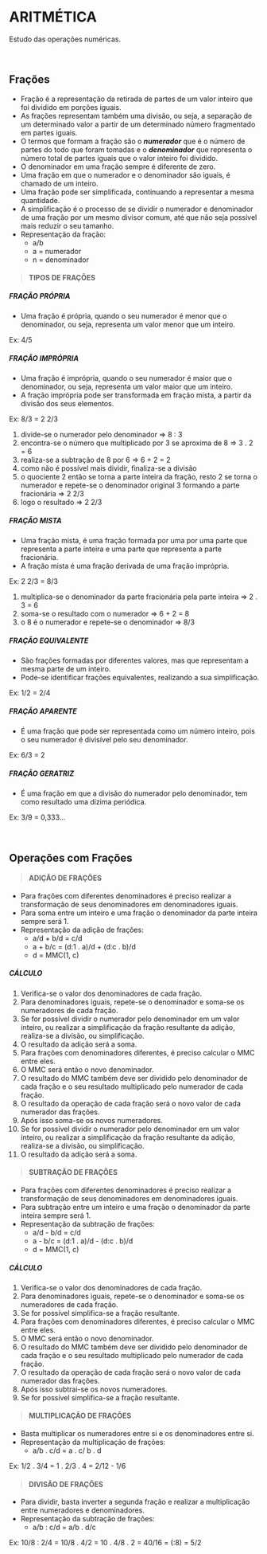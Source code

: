 # ARITMÉTICA
Estudo das operações numéricas.

<br>

## Frações
* Fração é a representação da retirada de partes de um valor inteiro que foi dividido em porções iguais.
* As frações representam também uma divisão, ou seja, a separação de um determinado valor a partir de um determinado número fragmentado em partes iguais.
* O termos que formam a fração são o ***numerador*** que é o número de partes do todo que foram tomadas e o ***denominador*** que representa o número total de partes iguais que o valor inteiro foi dividido.
* O denominador em uma fração sempre é diferente de zero.
* Uma fração em que o numerador e o denominador são iguais, é chamado de um inteiro.
* Uma fração pode ser simplificada, continuando a representar a mesma quantidade.
* A simplificação é o processo de se dividir o numerador e denominador de uma fração por um mesmo divisor comum, até que não seja possível mais reduzir o seu tamanho.
* Representação da fração:
  - a/b 
  - a = numerador
  - n = denominador

> #### TIPOS DE FRAÇÕES

##### FRAÇÃO PRÓPRIA
* Uma fração é própria, quando o seu numerador é menor que o denominador, ou seja, representa um valor menor que um inteiro.

Ex: 4/5  

##### FRAÇÃO IMPRÓPRIA
* Uma fração é imprópria, quando o seu numerador é maior que o denominador, ou seja, representa um valor maior que um inteiro.
* A fração imprópria pode ser transformada em fração mista, a partir da divisão dos seus elementos.

Ex: 8/3 = 2 2/3
1. divide-se o numerador pelo denominador => 8 : 3
2. encontra-se o número que multiplicado por 3 se aproxima de 8 => 3 . 2 = 6
3. realiza-se a subtração de 8 por 6 => 6 + 2 = 2
4. como não é possível mais dividir, finaliza-se a divisão 
5. o quociente 2 então se torna a parte inteira da fração, resto 2 se torna o numerador e repete-se o denominador original 3 formando a parte fracionária => 2 2/3
6. logo o resultado => 2 2/3

##### FRAÇÃO MISTA
* Uma fração mista, é uma fração formada por uma por uma parte que representa a parte inteira e uma parte que representa a parte fracionária.
* A fração mista é uma fração derivada de uma fração imprópria.

Ex: 2 2/3 = 8/3
1. multiplica-se o denominador da parte fracionária pela parte inteira => 2 . 3 = 6
2. soma-se o resultado com o numerador => 6 + 2 = 8
3. o 8 é o numerador e repete-se o denominador => 8/3
         
##### FRAÇÃO EQUIVALENTE
* São frações formadas por diferentes valores, mas que representam a mesma parte de um inteiro.
* Pode-se identificar frações equivalentes, realizando a sua simplificação.

Ex: 1/2 = 2/4

##### FRAÇÃO APARENTE
* É uma fração que pode ser representada como um número inteiro, pois o seu numerador é divisível pelo seu denominador.

Ex: 6/3 = 2

##### FRAÇÃO GERATRIZ
* É uma fração em que a divisão do numerador pelo denominador, tem como resultado uma dízima periódica.

Ex: 3/9 = 0,333...

<br>

## Operações com Frações

> #### ADIÇÃO DE FRAÇÕES
* Para frações com diferentes denominadores é preciso realizar a transformação de seus denominadores em denominadores iguais.
* Para soma entre um inteiro e uma fração o denominador da parte inteira sempre será 1.
* Representação da adição de frações:
  - a/d + b/d = c/d
  - a + b/c = (d:1 . a)/d + (d:c . b)/d
  - d = MMC(1, c)

##### CÁLCULO
1. Verifica-se o valor dos denominadores de cada fração.
2. Para denominadores iguais, repete-se o denominador e soma-se os numeradores de cada fração.
3. Se for possível dividir o numerador pelo denominador em um valor inteiro, ou realizar a simplificação da fração resultante da adição, realiza-se a divisão, ou simplificação.
4. O resultado da adição será a soma.
5. Para frações com denominadores diferentes, é preciso calcular o MMC entre eles.
6. O MMC será então o novo denominador.
7. O resultado do MMC também deve ser dividido pelo denominador de cada fração e o seu resultado multiplicado pelo numerador de cada fração.
8. O resultado da operação de cada fração será o novo valor de cada numerador das frações.
9. Após isso soma-se os novos numeradores.
10. Se for possível dividir o numerador pelo denominador em um valor inteiro, ou realizar a simplificação da fração resultante da adição, realiza-se a divisão, ou simplificação.
11. O resultado da adição será a soma.

> #### SUBTRAÇÃO DE FRAÇÕES
* Para frações com diferentes denominadores é preciso realizar a transformação de seus denominadores em denominadores iguais.
* Para subtração entre um inteiro e uma fração o denominador da parte inteira sempre será 1.
* Representação da subtração de frações:
  - a/d - b/d = c/d
  - a - b/c = (d:1 . a)/d - (d:c . b)/d
  - d = MMC(1, c)

##### CÁLCULO
1. Verifica-se o valor dos denominadores de cada fração.
2. Para denominadores iguais, repete-se o denominador e soma-se os numeradores de cada fração.
3. Se for possível simplifica-se a fração resultante.
4. Para frações com denominadores diferentes, é preciso calcular o MMC entre eles.
5. O MMC será então o novo denominador.
6. O resultado do MMC também deve ser dividido pelo denominador de cada fração e o seu resultado multiplicado pelo numerador de cada fração.
7. O resultado da operação de cada fração será o novo valor de cada numerador das frações.
8. Após isso subtrai-se os novos numeradores.
9. Se for possível simplifica-se a fração resultante.

> #### MULTIPLICAÇÃO DE FRAÇÕES
* Basta multiplicar os numeradores entre si e os denominadores entre si.
* Representação da multiplicação de frações:
  - a/b . c/d = a . c/ b . d

Ex: 1/2 . 3/4 = 1 . 2/3 . 4 = 2/12 - 1/6  
 
> #### DIVISÃO DE FRAÇÕES
* Para dividir, basta inverter a segunda fração e realizar a multiplicação entre numeradores e denominadores.
* Representação da subtração de frações:
  - a/b : c/d = a/b . d/c 

Ex: 10/8 : 2/4 = 10/8 . 4/2 = 10 . 4/8 . 2 = 40/16 = (:8) = 5/2  